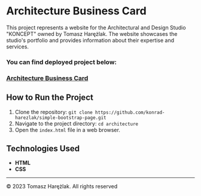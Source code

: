 # Architecture Business Card

This project represents a website for the Architectural and Design Studio "KONCEPT" owned by Tomasz Harężlak. The website showcases the studio's portfolio and provides information about their expertise and services.

### You can find deployed project below:
### [Architecture Business Card](https://bpu-koncept.netlify.app)

## How to Run the Project

1. Clone the repository: `git clone https://github.com/konrad-harezlak/simple-bootstrap-page.git`
2. Navigate to the project directory: `cd architecture`
3. Open the `index.html` file in a web browser.

## Technologies Used

- **HTML**
- **CSS**

---

© 2023 Tomasz Harężlak. All rights reserved
